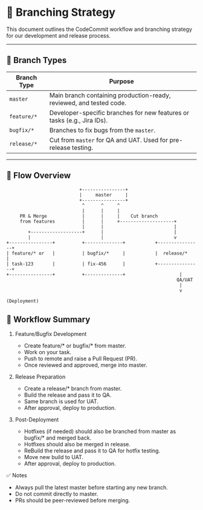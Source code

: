 # 🌿 Branching Strategy

This document outlines the CodeCommit workflow and branching strategy for our development and release process.

---

## 📂 Branch Types

| Branch Type      | Purpose                                                                 |
|------------------|-------------------------------------------------------------------------|
| `master`         | Main branch containing production-ready, reviewed, and tested code.     |
| `feature/*`      | Developer-specific branches for new features or tasks (e.g., Jira IDs). |
| `bugfix/*`       | Branches to fix bugs from the `master`.                                 |
| `release/*`      | Cut from `master` for QA and UAT. Used for pre-release testing.         |

---

## 🔁 Flow Overview

```plaintext
                           +----------------+
                           |     master     |
                           +----------------+
                            ^      ^     ^
                            |      |     |
     PR & Merge             |      |     |    Cut branch
     from features          |      |     +--------------------+
                            |      |                          |
        +-------------------+      |                          |
        |                          |                          v
+----------------+          +--------------+           +----------------+
| feature/* or   |          | bugfix/*     |           |  release/*     |
| task-123       |          | fix-456      |           +----------------+
+----------------+          +--------------+                    |
                                                               QA/UAT
                                                                |
                                                                v
                                                           (Deployment)
```
## 🔧 Workflow Summary

1. Feature/Bugfix Development
    - Create feature/* or bugfix/* from master.
    - Work on your task.
    - Push to remote and raise a Pull Request (PR).
    - Once reviewed and approved, merge into master.

2. Release Preparation
    - Create a release/* branch from master.
    - Build the release and pass it to QA.
    - Same branch is used for UAT.
    - After approval, deploy to production.

3. Post-Deployment
    - Hotfixes (if needed) should also be branched from master as bugfix/* and merged back.
    - Hotfixes should also be merged in release.
    - ReBuild the release and pass it to QA for hotfix testing.
    - Move new build to UAT.
    - After approval, deploy to production.

✅ Notes
- Always pull the latest master before starting any new branch.
- Do not commit directly to master.
- PRs should be peer-reviewed before merging.
